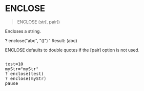 # ENCLOSE

> ENCLOSE (str[, pair])

Encloses a string.


? enclose("abc", "()")
' Result: (abc)

ENCLOSE defaults to double quotes if the [pair] option is not used.
<pre>

test=10
myStr="myStr"
? enclose(test)
? enclose(myStr)
pause

</pre>

